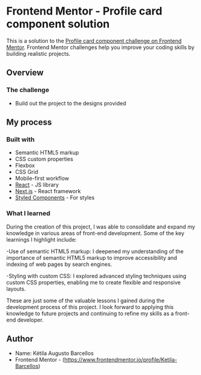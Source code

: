 # Frontend Mentor - Profile card component solution

This is a solution to the [Profile card component challenge on Frontend Mentor](https://www.frontendmentor.io/challenges/profile-card-component-cfArpWshJ). Frontend Mentor challenges help you improve your coding skills by building realistic projects. 


## Overview

### The challenge

- Build out the project to the designs provided


## My process

### Built with

- Semantic HTML5 markup
- CSS custom properties
- Flexbox
- CSS Grid
- Mobile-first workflow
- [React](https://reactjs.org/) - JS library
- [Next.js](https://nextjs.org/) - React framework
- [Styled Components](https://styled-components.com/) - For styles



### What I learned

During the creation of this project, I was able to consolidate and expand my knowledge in various areas of front-end development. Some of the key learnings I highlight include:

-Use of semantic HTML5 markup: I deepened my understanding of the importance of semantic HTML5 markup to improve accessibility and indexing of web pages by search engines.

-Styling with custom CSS: I explored advanced styling techniques using custom CSS properties, enabling me to create flexible and responsive layouts.

These are just some of the valuable lessons I gained during the development process of this project. I look forward to applying this knowledge to future projects and continuing to refine my skills as a front-end developer.



## Author

- Name: Kétila Augusto Barcellos
- Frontend Mentor - (https://www.frontendmentor.io/profile/Ketila-Barcellos)

